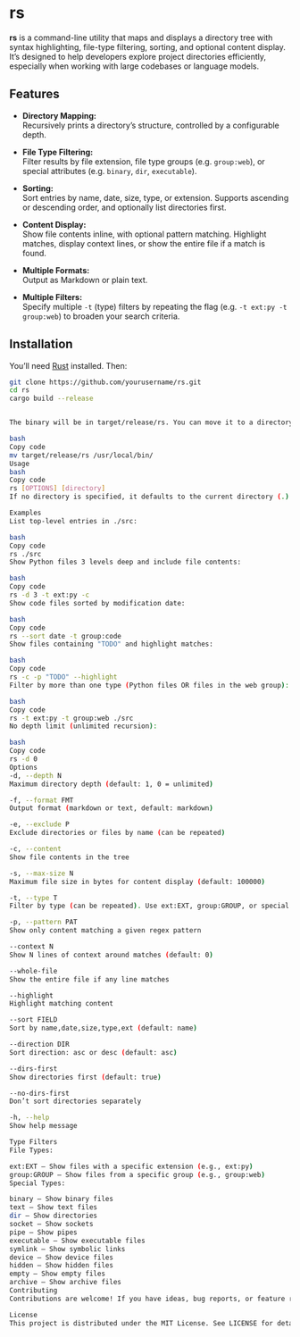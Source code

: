 # rs

**rs** is a command-line utility that maps and displays a directory tree with syntax highlighting, file-type filtering, sorting, and optional content display. It’s designed to help developers explore project directories efficiently, especially when working with large codebases or language models.

## Features

- **Directory Mapping:**  
  Recursively prints a directory’s structure, controlled by a configurable depth.
  
- **File Type Filtering:**  
  Filter results by file extension, file type groups (e.g. `group:web`), or special attributes (e.g. `binary`, `dir`, `executable`).
  
- **Sorting:**  
  Sort entries by name, date, size, type, or extension. Supports ascending or descending order, and optionally list directories first.
  
- **Content Display:**  
  Show file contents inline, with optional pattern matching. Highlight matches, display context lines, or show the entire file if a match is found.
  
- **Multiple Formats:**  
  Output as Markdown or plain text.
  
- **Multiple Filters:**  
  Specify multiple `-t` (type) filters by repeating the flag (e.g. `-t ext:py -t group:web`) to broaden your search criteria.

## Installation

You’ll need [Rust](https://www.rust-lang.org/tools/install) installed. Then:

```bash
git clone https://github.com/yourusername/rs.git
cd rs
cargo build --release


The binary will be in target/release/rs. You can move it to a directory in your PATH for easy use:

bash
Copy code
mv target/release/rs /usr/local/bin/
Usage
bash
Copy code
rs [OPTIONS] [directory]
If no directory is specified, it defaults to the current directory (.).

Examples
List top-level entries in ./src:

bash
Copy code
rs ./src
Show Python files 3 levels deep and include file contents:

bash
Copy code
rs -d 3 -t ext:py -c
Show code files sorted by modification date:

bash
Copy code
rs --sort date -t group:code
Show files containing "TODO" and highlight matches:

bash
Copy code
rs -c -p "TODO" --highlight
Filter by more than one type (Python files OR files in the web group):

bash
Copy code
rs -t ext:py -t group:web ./src
No depth limit (unlimited recursion):

bash
Copy code
rs -d 0
Options
-d, --depth N
Maximum directory depth (default: 1, 0 = unlimited)

-f, --format FMT
Output format (markdown or text, default: markdown)

-e, --exclude P
Exclude directories or files by name (can be repeated)

-c, --content
Show file contents in the tree

-s, --max-size N
Maximum file size in bytes for content display (default: 100000)

-t, --type T
Filter by type (can be repeated). Use ext:EXT, group:GROUP, or special types like binary, text, dir, etc.

-p, --pattern PAT
Show only content matching a given regex pattern

--context N
Show N lines of context around matches (default: 0)

--whole-file
Show the entire file if any line matches

--highlight
Highlight matching content

--sort FIELD
Sort by name,date,size,type,ext (default: name)

--direction DIR
Sort direction: asc or desc (default: asc)

--dirs-first
Show directories first (default: true)

--no-dirs-first
Don’t sort directories separately

-h, --help
Show help message

Type Filters
File Types:

ext:EXT — Show files with a specific extension (e.g., ext:py)
group:GROUP — Show files from a specific group (e.g., group:web)
Special Types:

binary — Show binary files
text — Show text files
dir — Show directories
socket — Show sockets
pipe — Show pipes
executable — Show executable files
symlink — Show symbolic links
device — Show device files
hidden — Show hidden files
empty — Show empty files
archive — Show archive files
Contributing
Contributions are welcome! If you have ideas, bug reports, or feature requests, please open an issue or submit a pull request.

License
This project is distributed under the MIT License. See LICENSE for details.

